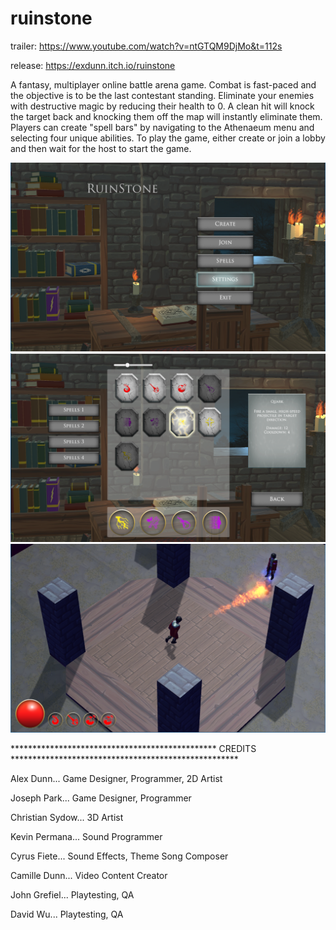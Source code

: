 # ruinstone

trailer:
https://www.youtube.com/watch?v=ntGTQM9DjMo&t=112s

release: https://exdunn.itch.io/ruinstone

A fantasy, multiplayer online battle arena game.  Combat is fast-paced and the objective is to be the last contestant standing. 
Eliminate your enemies with destructive magic by reducing their health to 0.  A clean hit will knock the target back and
knocking them off the map will instantly eliminate them.  Players can create "spell bars" by navigating to the Athenaeum menu
and selecting four unique abilities.  To play the game, either create or join a lobby and then wait for the host to start the
game.


![alt text](Assets/Screen%20Shots/main%20menu1.png)
![alt text](Assets/Screen%20Shots/collection.png)
![alt text](Assets/Screen%20Shots/gameplay1.png)


*********************************************** CREDITS ****************************************************

Alex Dunn...          Game Designer, Programmer, 2D Artist

Joseph Park...        Game Designer, Programmer

Christian Sydow...    3D Artist

Kevin Permana...      Sound Programmer

Cyrus Fiete...         Sound Effects, Theme Song Composer

Camille Dunn...       Video Content Creator

John Grefiel...       Playtesting, QA

David Wu...           Playtesting, QA
